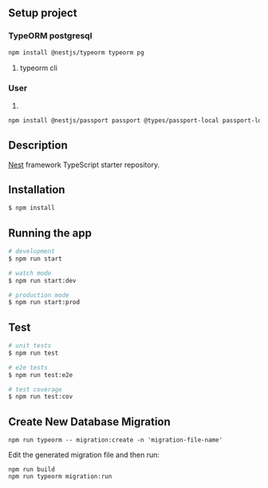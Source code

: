 ## Setup project
### TypeORM postgresql
```bash
npm install @nestjs/typeorm typeorm pg
```
1. typeorm cli

### User
1. 
```bash
npm install @nestjs/passport passport @types/passport-local passport-local @types/express
```

## Description

[Nest](https://github.com/nestjs/nest) framework TypeScript starter repository.

## Installation

```bash
$ npm install
```

## Running the app

```bash
# development
$ npm run start

# watch mode
$ npm run start:dev

# production mode
$ npm run start:prod
```

## Test

```bash
# unit tests
$ npm run test

# e2e tests
$ npm run test:e2e

# test coverage
$ npm run test:cov
```

## Create New Database Migration

```
npm run typeorm -- migration:create -n 'migration-file-name'
```

Edit the generated migration file and then run:

```
npm run build
npm run typeorm migration:run
```
